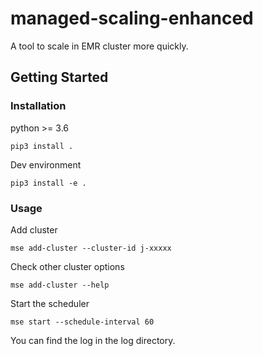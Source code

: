# managed-scaling-enhanced
A tool to scale in EMR cluster more quickly.

## Getting Started

### Installation
python >= 3.6

```
pip3 install .
```
Dev environment
```
pip3 install -e .
```
### Usage
Add cluster
```
mse add-cluster --cluster-id j-xxxxx
```
Check other cluster options
```
mse add-cluster --help
```

Start the scheduler
```
mse start --schedule-interval 60
```
You can find the log in the log directory.

